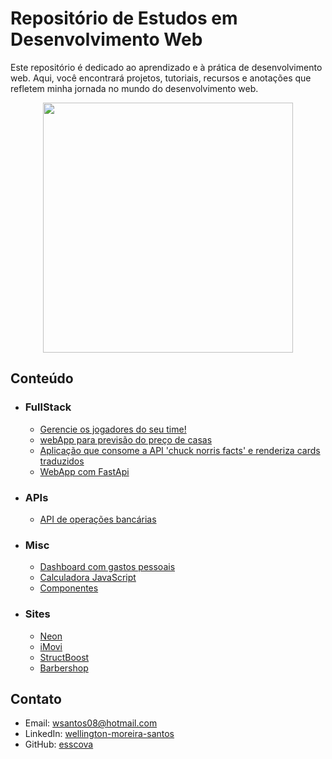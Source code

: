
# Repositório de Estudos em Desenvolvimento Web
Este repositório é dedicado ao aprendizado e à prática de desenvolvimento web. Aqui, você encontrará projetos, tutoriais, recursos e anotações que refletem minha jornada no mundo do desenvolvimento web.

<p align='center'>
	<img src='https://blog.ensalza.com/wp-content/uploads/frontend-y-backend.png' width=400 />
</p>


## Conteúdo
- ### FullStack
  	- [Gerencie os jogadores do seu time!](./webApp-times[docker-fastapi-react-mongo-bootstrap])
  	- [webApp para previsão do preço de casas](./webApp-housing[fastapi,jinja,htmx,scikit])
  	- [Aplicação que consome a API 'chuck norris facts' e renderiza cards traduzidos ](./webApp-cnorris[fastapi-jinja-htmx-tailwind])
  	- [WebApp com FastApi](./webApp-hw[fastapi])

- ### APIs
	- [API de operações bancárias](./api-CRUD-financas[exp])
- ### Misc
	- [Dashboard com gastos pessoais](./dashboard[js])
	- [Calculadora JavaScript](./app-calculadora[js])
	- [Componentes](./componentes)
- ### Sites
	- [Neon](./site-neon[scss])
	- [iMovi](./site-imovi[bootstrap])
	- [StructBoost](./site-structboost[HTML,CSS])
	- [Barbershop](./site-barbershop)

## Contato

* Email: wsantos08@hotmail.com
* LinkedIn: [wellington-moreira-santos](https://www.linkedin.com/in/wellington-moreira-santos/)
* GitHub: [esscova](https://github.com/esscova)


